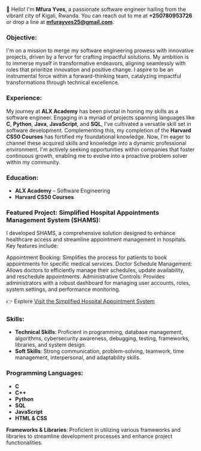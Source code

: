 👋 Hello! I'm **Mfura Yves**, a passionate software engineer hailing from the vibrant city of Kigali, Rwanda. You can reach out to me at **+250780953726** or drop a line at **mfurayves25@gmail.com**.

### Objective:
I'm on a mission to merge my software engineering prowess with innovative projects, driven by a fervor for crafting impactful solutions. My ambition is to immerse myself in transformative endeavors, aligning seamlessly with roles that prioritize innovation and positive change. I aspire to be an instrumental force within a forward-thinking team, catalyzing impactful transformations through technical excellence.

### Experience:
My journey at **ALX Academy** has been pivotal in honing my skills as a software engineer. Engaging in a myriad of projects spanning languages like **C**, **Python**, **Java**, **JavaScript**, and **SQL**, I've cultivated a versatile skill set in software development. Complementing this, my completion of the **Harvard CS50 Courses** has fortified my foundational knowledge. Now, I'm eager to channel these acquired skills and knowledge into a dynamic professional environment. I'm actively seeking opportunities within companies that foster continuous growth, enabling me to evolve into a proactive problem solver within my community.

### Education:
- **ALX Academy** – Software Engineering
- **Harvard CS50 Courses**

### Featured Project: Simplified Hospital Appointments Management System (SHAMS):
I developed SHAMS, a comprehensive solution designed to enhance healthcare access and streamline appointment management in hospitals. Key features include:

Appointment Booking: Simplifies the process for patients to book appointments for specific medical services.
Doctor Schedule Management: Allows doctors to efficiently manage their schedules, update availability, and reschedule appointments.
Administrative Controls: Provides administrators with a robust dashboard for managing user accounts, roles, system settings, and performance monitoring.

👉 Explore [Visit the Simplified Hospital Appointment System](https://simplified-hospital-appointment.onrender.com)


### Skills:
- **Technical Skills**: Proficient in programming, database management, algorithms, cybersecurity awareness, debugging, testing, frameworks, libraries, and system design.
- **Soft Skills**: Strong communication, problem-solving, teamwork, time management, interpersonal, and adaptability skills.

### Programming Languages:
- **C**
- **C++**
- **Python**
- **SQL**
- **JavaScript**
- **HTML & CSS**
  
**Frameworks & Libraries**: Proficient in utilizing various frameworks and libraries to streamline development processes and enhance project functionalities.
